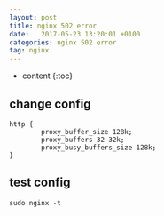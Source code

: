 ```yaml
---
layout: post
title: nginx 502 error
date:   2017-05-23 13:20:01 +0100
categories: nginx 502 error
tag: nginx
---
```


* content
{:toc}


## change config

```
http {
        proxy_buffer_size 128k;
        proxy_buffers 32 32k;
        proxy_busy_buffers_size 128k;
}
```

## test config

```
sudo nginx -t
```


[jekyll]:      http://jekyllrb.com
[jekyll-gh]:   https://github.com/jekyll/jekyll
[jekyll-help]: https://github.com/jekyll/jekyll-help
